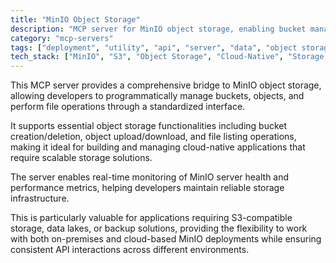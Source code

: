 ```yaml
---
title: "MinIO Object Storage"
description: "MCP server for MinIO object storage, enabling bucket management, file operations, and server monitoring for cloud-native applications."
category: "mcp-servers"
tags: ["deployment", "utility", "api", "server", "data", "object storage", "cloud-native", "monitoring"]
tech_stack: ["MinIO", "S3", "Object Storage", "Cloud-Native", "Storage Management", "API"]
---
```


This MCP server provides a comprehensive bridge to MinIO object storage, allowing developers to programmatically manage buckets, objects, and perform file operations through a standardized interface. 

It supports essential object storage functionalities including bucket creation/deletion, object upload/download, and file listing operations, making it ideal for building and managing cloud-native applications that require scalable storage solutions.

The server enables real-time monitoring of MinIO server health and performance metrics, helping developers maintain reliable storage infrastructure. 

This is particularly valuable for applications requiring S3-compatible storage, data lakes, or backup solutions, providing the flexibility to work with both on-premises and cloud-based MinIO deployments while ensuring consistent API interactions across different environments.